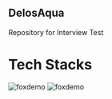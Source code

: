 ## DelosAqua
Repository for Interview Test

# Tech Stacks
![foxdemo](https://github.com/foxdemo/foxdemo.github.io/blob/master/assets/images/avatar.png)
![foxdemo](https://github.com/foxdemo/foxdemo.github.io/blob/master/assets/images/avatar.png)

